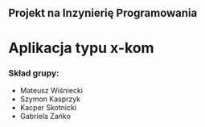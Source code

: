 ## Projekt na Inzynierię Programowania

# Aplikacja typu x-kom

### Skład grupy:

- Mateusz Wiśniecki
- Szymon Kasprzyk
- Kacper Skotnicki
- Gabriela Zańko
